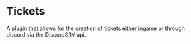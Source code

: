 # Tickets
A plugin that allows for the creation of tickets either ingame or through discord via the DiscordSRV api.
